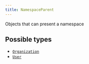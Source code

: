```yaml
---
title: NamespaceParent
---
```


Objects that can present a namespace

## Possible types

- [`Organization`](../object/organization.md)
- [`User`](../object/user.md)
